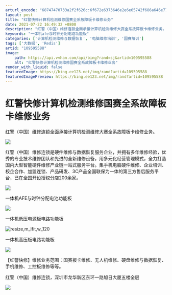 ```yaml
---
arturl_encode: "68747470733a2f2f626c:6f672e6373646e2e6e65742f686a646e77787078323031392f:61727469636c652f64657461696c732f313039353935353838"
layout: post
title: "红警快修计算机检测维修国赛全系故障板卡维修业务"
date: 2021-07-22 16:49:32 +0800
description: "红警（中国）维修连锁全面承接计算机检测维修大赛全系故障板卡维修业务。红警（中国）维修连锁是硬件维修与"
keywords: "一体机afe与时钟分配电路功能板"
categories: ['计算机检测维修与数据恢复', '电脑维修培训', '国赛培训']
tags: ['大数据', 'Redis']
artid: "109595588"
image:
    path: https://api.vvhan.com/api/bing?rand=sj&artid=109595588
    alt: "红警快修计算机检测维修国赛全系故障板卡维修业务"
render_with_liquid: false
featuredImage: https://bing.ee123.net/img/rand?artid=109595588
featuredImagePreview: https://bing.ee123.net/img/rand?artid=109595588
---
```


# 红警快修计算机检测维修国赛全系故障板卡维修业务

红警（中国）维修连锁全面承接计算机检测维修大赛全系故障板卡维修业务。

![](https://i-blog.csdnimg.cn/blog_migrate/6b804ab011da92382cf1c07c6d175f84.jpeg)

红警（中国）维修连锁是硬件维修与数据恢复服务企业，并拥有多年维修经验，优秀的专业技术维修团队和先进的全新维修设备，用多元化经营管理模式，全力打造国内大型智能硬件维修产业链一站式服务平台。集手机电脑硬件维修、企业培训、校企合作、加盟连锁、产品研发、3C产品全国联保为一体的第三方售后服务平台，已在全国开设授权分店200余家。

![](https://i-blog.csdnimg.cn/blog_migrate/de73382d29c0f71d2e64f59a399a4133.jpeg)

一体机AFE与时钟分配电池功能板

![](https://i-blog.csdnimg.cn/blog_migrate/e67a35ae821334192d94b3acff2eaf6e.jpeg)

一体机低压电源板电路功能板

![resize,m_lfit,w_120](https://i-blog.csdnimg.cn/blog_migrate/9a06f881d8b262759500d92d7555dc7c.jpeg)

一体机高压板电路功能板

![](https://i-blog.csdnimg.cn/blog_migrate/68936e4270f12d6a51071fea2b26431e.png)

【红警快修】维修业务范围：国赛板卡维修、无人机维修、硬盘维修与数据恢复、手机维修、工控板维修等等。

红警（中国）维修连锁，深圳市龙华新区东环一路旭日大厦五楼全层

![](https://i-blog.csdnimg.cn/blog_migrate/82e7d5a4fe026de86895b3796fbc8ae8.jpeg)